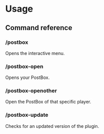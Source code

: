 # Usage

## Command reference

### /postbox
Opens the interactive menu.

### /postbox-open
Opens your PostBox.

### /postbox-openother <Player>
Open the PostBox of that specific player.

### /postbox-update
Checks for an updated version of the plugin.